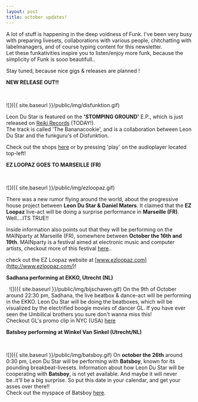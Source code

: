 ```yaml
---
layout: post
title: october updates!
---
```

A lot of stuff is happening in the deep voidness of Funk. I've been very busy with preparing livesets, collaborations with various people, chitchatting with labelmanagers, and of course typing content for this newsletter.   
Let these funkativities inspire you to listen/enjoy more funk, because the simplicity of Funk is sooo beautifull..   
  
 Stay tuned, because nice gigs & releases are planned !


**NEW RELEASE OUT!!**

 

![]({{ site.baseurl }}/public/img/disfunktion.gif)

 Leon Du Star is featured on the **'STOMPING GROUND'** E.P., which is just released on [Reiki Records](http://www.reikirecords.nl/) (TODAY!).   
The track is called 'The Bananacookie', and is a collaboration between Leon Du Star and the funkguru's of Disfunktion. 

Check out the shops [here](http://www.reikirecords.nl/index.php?option=com_content&view=article&id=55&Itemid=62) or by pressing 'play' on the audioplayer located top-left! 
  

  
**EZ LOOPAZ GOES TO MARSEILLE (FR)**

 

![]({{ site.baseurl }}/public/img/ezloopaz.gif)

 There was a new rumor flying around the world, about the progressive house project between **Leon Du Star & Daniel Maters**. It claimed that the **EZ Loopaz** live-act will be doing a surprise performance in **Marseille (FR)**. Well....ITS TRUE!! 

Inside information also points out that they will be performing on the MAINparty at Marseille (FR), somewhere between **October the 16th and 19th**. MAINparty is a festival aimed at electronic music and computer artists, checkout more of this festival [here](http://www.medianostra.net/inside/?q=en)..   
  
 check out the EZ Loopaz website at [www.ezloopaz.com](http://www.ezloopaz.com/)! 
  

  
**Sadhana performing at EKKO, Utrecht (NL)**

 
![]({{ site.baseurl }}/public/img/bijschaven.gif) On the 9th of October around 22:30 pm, Sadhana, the live beatbox & dance-act will be performing in the EKKO. Leon Du Star will be doing the beatboxes, which will be visualized by the electrified boogie movies of dancer GL. If you have ever seen the Umbilical brothers you sure don't wanna miss this!  
 Checkout GL's promo clip in NYC (USA) [here](http://nl.youtube.com/watch?v=DtOTmMv_APg)  

  
**Batsboy performing at Winkel Van Sinkel (Utrecht/NL)**

 

![]({{ site.baseurl }}/public/img/batsboy.gif) On **october the 26th** around 0:30 pm, Leon Du Star will be performing with **Batsboy**, known for its pounding breakbeat-livesets. Information about how Leon Du Star will be cooperating with **Batsboy**, is not yet available. And maybe it will never be..it'll be a big surprise. So put this date in your calendar, and get your asses over there!!  
 Check out the myspace of Batsboy [here](http://www.myspace.com/thebatsboy). 

